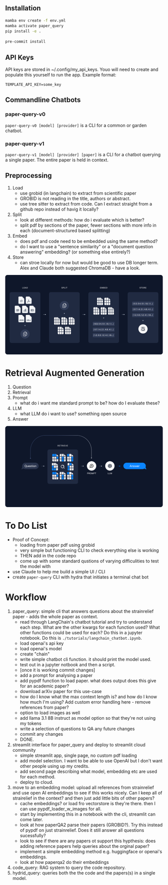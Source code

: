 ## Installation
```bash
mamba env create -f env.yml
mamba activate paper_query
pip install -e .

pre-commit install
```

## API Keys
API keys are stored in ~/.config/my_api_keys. Youo will need to create and populate this yourself to run the app. Example format:
```
TEMPLATE_API_KEY=some_key
```

## Commandline Chatbots

### paper-query-v0
`paper-query-v0 [model] [provider]` is a CLI for a common or garden chatbot.

### paper-query-v1
`paper-query-v1 [model] [provider] [paper]` is a CLI for a chatbot querying a single paper. The entire paper is held in context.

## Preprocessing
1. Load
    - use grobid (in langchain) to extract from scientific paper
    - GROBID is not reading in the title, authors or abstract.
    - use tree sitter to extract from code. Can I extract straight from a github repo instead of havig it locally?
2. Split
    - look at different methods: how do i evaluate which is better?
    - split pdf by sections of the paper, fewer sections with more info in each (document-structured based splitting)
3. Embed
    - does pdf and code need to be embedded using the same method?
    - do I want to use a "sentence similarity" or a "document question answering" embedding? (or something else entirely?)
4. Store
    - can stroe locally for now but would be good to use DB longer term. Alex and Claude both suggested ChromaDB - have a look.

![image](assets/load_to_store.png)

# Retrieval Augmented Generation
1. Question
2. Retrieval
3. Prompt
    - what do i want me standard prompt to be? how do I evaluate these?
4. LLM
    - what LLM do i want to use? something open source
5. Answer

![image](assets/rag_qna.png)

# To Do List
- Proof of Concept:
    - loading from paper pdf using grobid
    - very simple but functioning CLI to check everything else is working
    - THEN add in the code repo
    - come up with some standard qustions of varying difficulities to test the model with
- use Claude to help me build a simple UI / CLI
- create `paper-query` CLI with hydra that initiates a terminal chat bot

# Workflow
1. paper_query: simple cli that answers questions about the strainrelief paper - adds the whole paper as context.
    - read through LangChain's chatbot tutorial and try to understand each step. What are the other kwargs for each function used? What other functions could be used for each? Do this in a jupyter notebook. Do this is `./tutorials/langchain_chatbot.ipynb`.
    - load openai's api key
    - load openai's model
    - create "chain"
    - write simple chatbot cli function. it should print the model used.
    - test out in a jupyter notbook and then a script.
    - [once it is working commit changes]
    - add a prompt for analysing a paper
    - add pypdf function to load paper. what does output does this give for an academic paper?
    - download arXiv paper for this use-case
    - how do I know what the max context length is? and how do I know how much I'm using? Add custom error handling here - remove references from paper?
    - option to load images as well
    - add llama 3.1 8B instruct as model option so that they're not using my tokens
    - write a selection of questions to QA any future changes
    - commit any changes
    - DONE.
2. streamlit interface for paper_query and deploy to streamlit cloud community
    - simple streamlit app, single page, no custom pdf loading
    - add model selection. I want to be able to use OpenAI but I don't want other people using up my credits.
    - add second page describing what model, embedding etc are used for each method.
    - deploy to cloud.
3. move to an embedding model: upload all references from strainrelief and use open AI embeddings to see if this works nicely. Can I keep all of strairelief in the context? and then just add little bits of other papers?
    - cache embeddings? or load fro vectorstore is they're there. then I can use pypdf_loader_w_images for all.
    - start by implementing this in a notebook with the cli, streamlit can come later.
    - look at how paperQA2 parse their papers (GROBID?). Try this instead of pypdf on just strainrelief. Does it still answer all questions sucessfully?
    - look to see if there are any papers ot support this hypthesis: does adding reference papers help queries about the orginal paper?
    - implement a simple embedding method e.g. huggingface or openai's embeddings.
    - look at how paperqa2 do their embeddings
4. code_query: RAG system to query the code repository.
5. hydrid_query: queries both the the code and the papers(s) in a single model.
